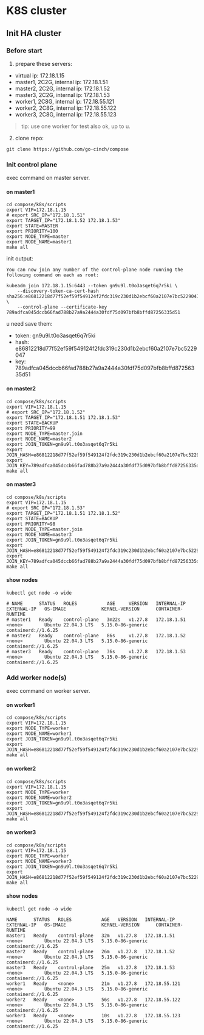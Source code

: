 # K8S cluster

## Init HA cluster

### Before start

1. prepare these servers:

* virtual ip: 172.18.1.15
* master1, 2C2G, internal ip: 172.18.1.51
* master2, 2C2G, internal ip: 172.18.1.52
* master3, 2C2G, internal ip: 172.18.1.53
* worker1, 2C8G, internal ip: 172.18.55.121
* worker2, 2C8G, internal ip: 172.18.55.122
* worker3, 2C8G, internal ip: 172.18.55.123

> tip: use one worker for test also ok, up to u.

2. clone repo:

```shell
git clone https://github.com/go-cinch/compose
```

### Init control plane

exec command on master server.

#### on master1

```shell
cd compose/k8s/scripts
export VIP=172.18.1.15
# export SRC_IP="172.18.1.51"
export TARGET_IP="172.18.1.52 172.18.1.53"
export STATE=MASTER
export PRIORITY=100
export NODE_TYPE=master
export NODE_NAME=master1
make all
```

init output:

```shell
You can now join any number of the control-plane node running the following command on each as root:

kubeadm join 172.18.1.15:6443 --token gn9u9l.t0o3asqet6q7r5ki \
    --discovery-token-ca-cert-hash sha256:e86812218d77f52ef59f549124f2fdc319c230d1b2ebcf60a2107e7bc5229047 \
    --control-plane --certificate-key 789adfca045dccb66fad788b27a9a2444a30fdf75d097bfb8bffd87256335d51
```

u need save them:

* token: gn9u9l.t0o3asqet6q7r5ki
* hash: e86812218d77f52ef59f549124f2fdc319c230d1b2ebcf60a2107e7bc5229047
* key: 789adfca045dccb66fad788b27a9a2444a30fdf75d097bfb8bffd87256335d51

#### on master2

```shell
cd compose/k8s/scripts
export VIP=172.18.1.15
# export SRC_IP="172.18.1.52"
export TARGET_IP="172.18.1.51 172.18.1.53"
export STATE=BACKUP
export PRIORITY=99
export NODE_TYPE=master.join
export NODE_NAME=master2
export JOIN_TOKEN=gn9u9l.t0o3asqet6q7r5ki
export JOIN_HASH=e86812218d77f52ef59f549124f2fdc319c230d1b2ebcf60a2107e7bc5229047
export JOIN_KEY=789adfca045dccb66fad788b27a9a2444a30fdf75d097bfb8bffd87256335d51
make all
```

#### on master3

```shell
cd compose/k8s/scripts
export VIP=172.18.1.15
# export SRC_IP="172.18.1.53"
export TARGET_IP="172.18.1.51 172.18.1.52"
export STATE=BACKUP
export PRIORITY=98
export NODE_TYPE=master.join
export NODE_NAME=master3
export JOIN_TOKEN=gn9u9l.t0o3asqet6q7r5ki
export JOIN_HASH=e86812218d77f52ef59f549124f2fdc319c230d1b2ebcf60a2107e7bc5229047
export JOIN_KEY=789adfca045dccb66fad788b27a9a2444a30fdf75d097bfb8bffd87256335d51
make all
```

#### show nodes

```shell
kubectl get node -o wide

# NAME      STATUS   ROLES           AGE     VERSION   INTERNAL-IP    EXTERNAL-IP   OS-IMAGE             KERNEL-VERSION      CONTAINER-RUNTIME
# master1   Ready    control-plane   3m22s   v1.27.8   172.18.1.51   <none>        Ubuntu 22.04.3 LTS   5.15.0-86-generic   containerd://1.6.25
# master2   Ready    control-plane   86s     v1.27.8   172.18.1.52   <none>        Ubuntu 22.04.3 LTS   5.15.0-86-generic   containerd://1.6.25
# master3   Ready    control-plane   36s     v1.27.8   172.18.1.53   <none>        Ubuntu 22.04.3 LTS   5.15.0-86-generic   containerd://1.6.25
```

### Add worker node(s)

exec command on worker server.

#### on worker1

```shell
cd compose/k8s/scripts
export VIP=172.18.1.15
export NODE_TYPE=worker
export NODE_NAME=worker1
export JOIN_TOKEN=gn9u9l.t0o3asqet6q7r5ki
export JOIN_HASH=e86812218d77f52ef59f549124f2fdc319c230d1b2ebcf60a2107e7bc5229047
make all
```

#### on worker2

```shell
cd compose/k8s/scripts
export VIP=172.18.1.15
export NODE_TYPE=worker
export NODE_NAME=worker2
export JOIN_TOKEN=gn9u9l.t0o3asqet6q7r5ki
export JOIN_HASH=e86812218d77f52ef59f549124f2fdc319c230d1b2ebcf60a2107e7bc5229047
make all
```

#### on worker3

```shell
cd compose/k8s/scripts
export VIP=172.18.1.15
export NODE_TYPE=worker
export NODE_NAME=worker3
export JOIN_TOKEN=gn9u9l.t0o3asqet6q7r5ki
export JOIN_HASH=e86812218d77f52ef59f549124f2fdc319c230d1b2ebcf60a2107e7bc5229047
make all
```

#### show nodes

```shell
kubectl get node -o wide

NAME      STATUS   ROLES           AGE   VERSION   INTERNAL-IP     EXTERNAL-IP   OS-IMAGE             KERNEL-VERSION      CONTAINER-RUNTIME
master1   Ready    control-plane   32m   v1.27.8   172.18.1.51     <none>        Ubuntu 22.04.3 LTS   5.15.0-86-generic   containerd://1.6.25
master2   Ready    control-plane   26m   v1.27.8   172.18.1.52     <none>        Ubuntu 22.04.3 LTS   5.15.0-86-generic   containerd://1.6.25
master3   Ready    control-plane   25m   v1.27.8   172.18.1.53     <none>        Ubuntu 22.04.3 LTS   5.15.0-86-generic   containerd://1.6.25
worker1   Ready    <none>          21m   v1.27.8   172.18.55.121   <none>        Ubuntu 22.04.3 LTS   5.15.0-86-generic   containerd://1.6.25
worker2   Ready    <none>          56s   v1.27.8   172.18.55.122   <none>        Ubuntu 22.04.3 LTS   5.15.0-86-generic   containerd://1.6.25
worker3   Ready    <none>          10s   v1.27.8   172.18.55.123   <none>        Ubuntu 22.04.3 LTS   5.15.0-86-generic   containerd://1.6.25
```
